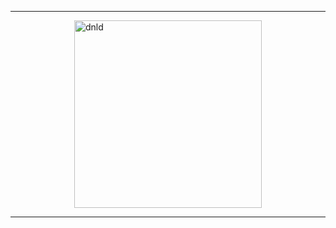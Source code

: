 <hr>
<a href="driveLink" style="text-decoration: none;display: flex;justify-content: center;"  target="_blank">
 <img src="https://i.ibb.co/SrqYy2L/btn.png" style="display:block;margin: 0 auto;width:300px;max-width:80%;height:auto;" alt="dnld" border="0">
  </a>
<hr>
